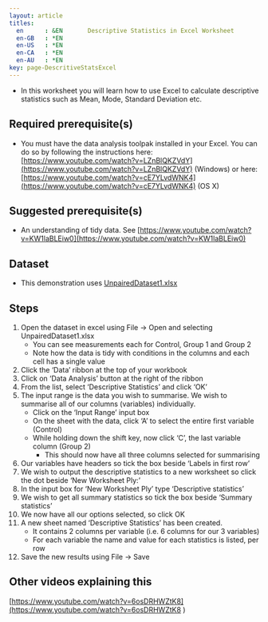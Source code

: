 ```yaml
---
layout: article
titles:
  en      : &EN       Descriptive Statistics in Excel Worksheet
  en-GB   : *EN
  en-US   : *EN
  en-CA   : *EN
  en-AU   : *EN
key: page-DescritiveStatsExcel
---
```


*	In this worksheet you will learn how to use Excel to calculate descriptive statistics such as Mean, Mode, Standard Deviation etc.

## Required prerequisite(s)
* You must have the data analysis toolpak installed in your Excel. You can do so by following the instructions here: [https://www.youtube.com/watch?v=LZnBlQKZVdY](https://www.youtube.com/watch?v=LZnBlQKZVdY) (Windows) or here: [https://www.youtube.com/watch?v=cE7YLvdWNK4](https://www.youtube.com/watch?v=cE7YLvdWNK4) (OS X)

## Suggested prerequisite(s)
*	An understanding of tidy data. See [https://www.youtube.com/watch?v=KW1laBLEiw0](https://www.youtube.com/watch?v=KW1laBLEiw0)

## Dataset
*	This demonstration uses [UnpairedDataset1.xlsx](https://conmeehan.github.io/PathogenDataCourse/Datasets/UnpairedDataset1.xslx)

## Steps
1.	Open the dataset in excel using File -> Open and selecting UnpairedDataset1.xlsx
    *	You can see measurements each for Control, Group 1 and Group 2
    *	Note how the data is tidy with conditions in the columns and each cell has a single value
2.	Click the ‘Data’ ribbon at the top of your workbook
3.	Click on ‘Data Analysis’ button at the right of the ribbon
4.	From the list, select ‘Descriptive Statistics’ and click ‘OK’
5.	The input range is the data you wish to summarise. We wish to summarise all of our columns (variables) individually.
    *	Click on the ‘Input Range’ input box
    *	On the sheet with the data, click ‘A’ to select the entire first variable (Control)
    *	While holding down the shift key, now click ‘C’, the last variable column (Group 2)
        *	This should now have all three columns selected for summarising
6.	Our variables have headers so tick the box beside ‘Labels in first row’
7.	We wish to output the descriptive statistics to a new worksheet so click the dot beside ‘New Worksheet Ply:’
8.	In the input box for ‘New Worksheet Ply’ type ‘Descriptive statistics’
9.	We wish to get all summary statistics so tick the box beside ‘Summary statistics’
10.	We now have all our options selected, so click OK
11.	A new sheet named ‘Descriptive Statistics’ has been created. 
    *	It contains 2 columns per variable (i.e. 6 columns for our 3 variables)
    *	For each variable the name and value for each statistics is listed, per row
12.	Save the new results using File -> Save

## Other videos explaining this
[https://www.youtube.com/watch?v=6osDRHWZtK8](https://www.youtube.com/watch?v=6osDRHWZtK8 ) 
